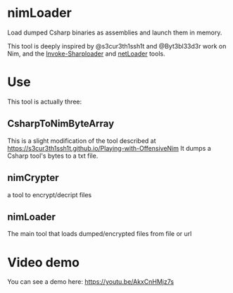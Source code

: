 # nimLoader
Load dumped Csharp binaries as assemblies and launch them in memory.

This tool is deeply inspired by @s3cur3th1ssh1t and @Byt3bl33d3r work on Nim, and the  [Invoke-Sharploader](https://github.com/S3cur3Th1sSh1t/Invoke-SharpLoader) and [netLoader](https://github.com/Flangvik/NetLoader) tools.

# Use
This tool is actually three:
## CsharpToNimByteArray
This is a slight modification of the tool described at https://s3cur3th1ssh1t.github.io/Playing-with-OffensiveNim
It dumps a Csharp tool's bytes to a txt file.

## nimCrypter
a tool to encrypt/decript files

## nimLoader
The main tool that loads dumped/encrypted files from file or url

# Video demo
You can see a demo here:
https://youtu.be/AkxCnHMjz7s
